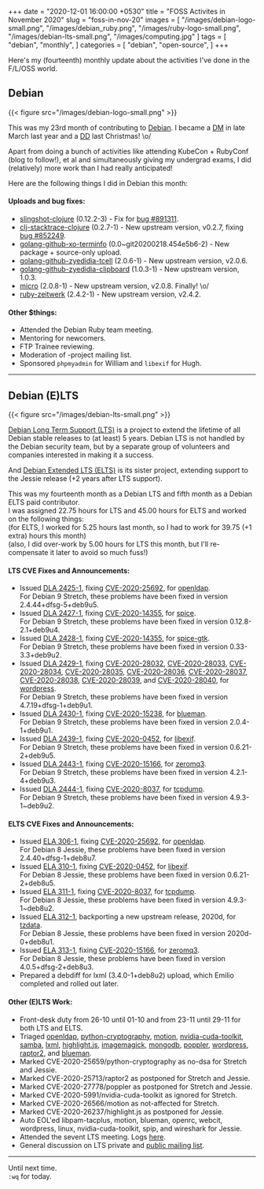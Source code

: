 +++
date = "2020-12-01 16:00:00 +0530"
title = "FOSS Activites in November 2020"
slug = "foss-in-nov-20"
images = [
    "/images/debian-logo-small.png",
    "/images/debian_ruby.png",
    "/images/ruby-logo-small.png",
    "/images/debian-lts-small.png",
    "/images/computing.jpg"
]
tags = [
    "debian",
    "monthly",
]
categories = [
    "debian",
    "open-source",
]
+++

Here's my (fourteenth) monthly update about the activities I've done in the F/L/OSS world.

## Debian
{{< figure src="/images/debian-logo-small.png" >}}

This was my 23rd month of contributing to [Debian](https://www.debian.org/).
I became a [DM](https://wiki.debian.org/DebianMaintainer) in late March last year and a [DD](https://wiki.debian.org/DebianDeveloper) last Christmas! \o/

Apart from doing a bunch of activities like attending KubeCon + RubyConf (blog to follow!), et al and simultaneously giving
my undergrad exams, I did (relatively) more work than I had really anticipated!

Here are the following things I did in Debian this month:

#### Uploads and bug fixes:

- [slingshot-clojure](https://tracker.debian.org/pkg/slingshot-clojure) (0.12.2-3) - Fix for [bug #891311](https://bugs.debian.org/891311).
- [clj-stacktrace-clojure](https://tracker.debian.org/pkg/clj-stacktrace-clojure) (0.2.7-1) - New upstream version, v0.2.7, fixing [bug #852249](https://bugs.debian.org/852249).
- [golang-github-xo-terminfo](https://tracker.debian.org/pkg/golang-github-xo-terminfo) (0.0~git20200218.454e5b6-2) - New package + source-only upload.
- [golang-github-zyedidia-tcell](https://tracker.debian.org/pkg/golang-github-zyedidia-tcell) (2.0.6-1) - New upstream version, v2.0.6.
- [golang-github-zyedidia-clipboard](https://tracker.debian.org/pkg/golang-github-zyedidia-clipboard) (1.0.3-1) - New upstream version, 1.0.3.
- [micro](https://tracker.debian.org/pkg/micro) (2.0.8-1) - New upstream version, v2.0.8. Finally! \o/
- [ruby-zeitwerk](https://tracker.debian.org/pkg/ruby-zeitwerk) (2.4.2-1) - New upstream version, v2.4.2.

#### Other $things:

- Attended the Debian Ruby team meeting.
- Mentoring for newcomers.
- FTP Trainee reviewing.
- Moderation of -project mailing list.
- Sponsored `phpmyadmin` for William and `libexif` for Hugh.

---

## Debian (E)LTS
{{< figure src="/images/debian-lts-small.png" >}}

[Debian Long Term Support (LTS)](https://www.freexian.com/en/services/debian-lts.html) is a project to extend the lifetime of all Debian stable releases to (at least) 5 years. Debian LTS is not handled by the Debian security team, but by a separate group of volunteers and companies interested in making it a success.  

And [Debian Extended LTS (ELTS)](https://deb.freexian.com/extended-lts) is its sister project, extending support to the Jessie release (+2 years after LTS support).

This was my fourteenth month as a Debian LTS and fifth month as a Debian ELTS paid contributor.  
I was assigned 22.75 hours for LTS and 45.00 hours for ELTS and worked on the following things:  
(for ELTS, I worked for 5.25 hours last month, so I had to work for 39.75 (+1 extra) hours this month)  
(also, I did over-work by 5.00 hours for LTS this month, but I'll re-compensate it later to avoid so much fuss!)

#### LTS CVE Fixes and Announcements:

- Issued [DLA 2425-1](https://lists.debian.org/debian-lts-announce/2020/11/msg00000.html), fixing [CVE-2020-25692](https://security-tracker.debian.org/tracker/CVE-2020-25692), for [openldap](https://tracker.debian.org/pkg/openldap).  
  For Debian 9 Stretch, these problems have been fixed in version 2.4.44+dfsg-5+deb9u5.
- Issued [DLA 2427-1](https://lists.debian.org/debian-lts-announce/2020/11/msg00001.html), fixing [CVE-2020-14355](https://security-tracker.debian.org/tracker/CVE-2020-14355), for [spice](https://tracker.debian.org/pkg/spice).  
  For Debian 9 Stretch, these problems have been fixed in version 0.12.8-2.1+deb9u4.
- Issued [DLA 2428-1](https://lists.debian.org/debian-lts-announce/2020/11/msg00002.html), fixing [CVE-2020-14355](https://security-tracker.debian.org/tracker/CVE-2020-14355), for [spice-gtk](https://tracker.debian.org/pkg/spice-gtk).  
  For Debian 9 Stretch, these problems have been fixed in version 0.33-3.3+deb9u2.
- Issued [DLA 2429-1](https://lists.debian.org/debian-lts-announce/2020/11/msg00004.html), fixing [CVE-2020-28032](https://security-tracker.debian.org/tracker/CVE-2020-28032), [CVE-2020-28033](https://security-tracker.debian.org/tracker/CVE-2020-28033), [CVE-2020-28034](https://security-tracker.debian.org/tracker/CVE-2020-28034), [CVE-2020-28035](https://security-tracker.debian.org/tracker/CVE-2020-28035), [CVE-2020-28036](https://security-tracker.debian.org/tracker/CVE-2020-28036), [CVE-2020-28037](https://security-tracker.debian.org/tracker/CVE-2020-28037), [CVE-2020-28038](https://security-tracker.debian.org/tracker/CVE-2020-28038), [CVE-2020-28039](https://security-tracker.debian.org/tracker/CVE-2020-28039), and [CVE-2020-28040](https://security-tracker.debian.org/tracker/CVE-2020-28040), for [wordpress](https://tracker.debian.org/pkg/wordpress).  
  For Debian 9 Stretch, these problems have been fixed in version 4.7.19+dfsg-1+deb9u1.
- Issued [DLA 2430-1](https://lists.debian.org/debian-lts-announce/2020/11/msg00005.html), fixing [CVE-2020-15238](https://security-tracker.debian.org/tracker/CVE-2020-15238), for [blueman](https://tracker.debian.org/pkg/blueman).  
  For Debian 9 Stretch, these problems have been fixed in version 2.0.4-1+deb9u1.
- Issued [DLA 2439-1](https://lists.debian.org/debian-lts-announce/2020/11/msg00013.html), fixing [CVE-2020-0452](https://security-tracker.debian.org/tracker/CVE-2020-0452), for [libexif](https://tracker.debian.org/pkg/libexif).  
  For Debian 9 Stretch, these problems have been fixed in version 0.6.21-2+deb9u5.
- Issued [DLA 2443-1](https://lists.debian.org/debian-lts-announce/2020/11/msg00017.html), fixing [CVE-2020-15166](https://security-tracker.debian.org/tracker/CVE-2020-15166), for [zeromq3](https://tracker.debian.org/pkg/zeromq3).  
  For Debian 9 Stretch, these problems have been fixed in version 4.2.1-4+deb9u3.
- Issued [DLA 2444-1](https://lists.debian.org/debian-lts-announce/2020/11/msg00018.html), fixing [CVE-2020-8037](https://security-tracker.debian.org/tracker/CVE-2020-8037), for [tcpdump](https://tracker.debian.org/pkg/tcpdump).  
  For Debian 9 Stretch, these problems have been fixed in version 4.9.3-1~deb9u2.

#### ELTS CVE Fixes and Announcements:

- Issued [ELA 306-1](https://deb.freexian.com/extended-lts/updates/ela-306-1-openldap/), fixing [CVE-2020-25692](https://security-tracker.debian.org/tracker/CVE-2020-25692), for [openldap](https://tracker.debian.org/pkg/openldap).  
  For Debian 8 Jessie, these problems have been fixed in version 2.4.40+dfsg-1+deb8u7.
- Issued [ELA 310-1](https://deb.freexian.com/extended-lts/updates/ela-310-1-libexif/), fixing [CVE-2020-0452](https://security-tracker.debian.org/tracker/CVE-2020-0452), for [libexif](https://tracker.debian.org/pkg/libexif).  
  For Debian 8 Jessie, these problems have been fixed in version 0.6.21-2+deb8u5.
- Issued [ELA 311-1](https://deb.freexian.com/extended-lts/updates/ela-311-1-tcpdump/), fixing [CVE-2020-8037](https://security-tracker.debian.org/tracker/CVE-2020-8037), for [tcpdump](https://tracker.debian.org/pkg/tcpdump).  
  For Debian 8 Jessie, these problems have been fixed in version 4.9.3-1~deb8u2.
- Issued [ELA 312-1](https://deb.freexian.com/extended-lts/updates/ela-312-1-tzdata/), backporting a new upstream release, 2020d, for [tzdata](https://tracker.debian.org/pkg/tzdata).  
  For Debian 8 Jessie, these problems have been fixed in version 2020d-0+deb8u1.
- Issued [ELA 313-1](https://deb.freexian.com/extended-lts/updates/ela-313-1-zeromq3/), fixing [CVE-2020-15166](https://security-tracker.debian.org/tracker/CVE-2020-15166), for [zeromq3](https://tracker.debian.org/pkg/zeromq3).  
  For Debian 8 Jessie, these problems have been fixed in version 4.0.5+dfsg-2+deb8u3.
- Prepared a debdiff for lxml (3.4.0-1+deb8u2) upload, which Emilio completed and rolled out later.

#### Other (E)LTS Work:

- Front-desk duty from 26-10 until 01-10 and from 23-11 until 29-11 for both LTS and ELTS.
- Triaged [openldap](https://tracker.debian.org/pkg/openldap),
[python-cryptography](https://tracker.debian.org/pkg/python-cryptography),
[motion](https://tracker.debian.org/pkg/motion),
[nvidia-cuda-toolkit](https://tracker.debian.org/pkg/nvidia-cuda-toolkit),
[samba](https://tracker.debian.org/pkg/samba),
[lxml](https://tracker.debian.org/pkg/lxml),
[highlight.js](https://tracker.debian.org/pkg/highlight.js),
[imagemagick](https://tracker.debian.org/pkg/imagemagick),
[mongodb](https://tracker.debian.org/pkg/mongodb),
[poppler](https://tracker.debian.org/pkg/poppler),
[wordpress](https://tracker.debian.org/pkg/wordpress),
[raptor2](https://tracker.debian.org/pkg/raptor2), and
[blueman](https://tracker.debian.org/pkg/blueman).
- Marked CVE-2020-25659/python-cryptography as no-dsa for Stretch and Jessie.
- Marked CVE-2020-25713/raptor2 as postponed for Stretch and Jessie.
- Marked CVE-2020-27778/poppler as postponed for Stretch and Jessie.
- Marked CVE-2020-5991/nvidia-cuda-toolkit as ignored for Stretch.
- Marked CVE-2020-26566/motion as not-affected for Stretch.
- Marked CVE-2020-26237/highlight.js as postponed for Jessie.
- Auto EOL'ed libpam-tacplus, motion, blueman, openrc, webcit, wordpress, linux, nvidia-cuda-toolkit, spip, and wireshark for Jessie.
- Attended the sevent LTS meeting. Logs [here](http://meetbot.debian.net/debian-lts/2020/debian-lts.2020-11-26-14.59.html).
- General discussion on LTS private and [public mailing list](https://lists.debian.org/debian-lts/2020/11/threads.html).

---

Until next time.  
`:wq` for today.
